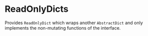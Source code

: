 # ReadOnlyDicts

Provides `ReadOnlyDict` which wraps another `AbstractDict` and only implements the non-mutating
functions of the interface.
